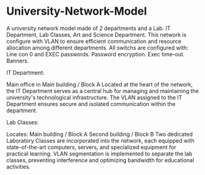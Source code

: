 # University-Network-Model
A university network model made of 2 departments and a Lab. IT Department, Lab Classes, Art and Science Department.
This network is configure with VLAN to ensure efficient communication and resource allocation among different departments.
All switchs are configured with:
Line con 0 and EXEC passwords.
Password encryption.
Exec time-out.
Banners.

IT Department:

Main office in Main building / Block A 
Located at the heart of the network, the IT Department serves as a central hub for managing and maintaining the university's technological infrastructure.
The VLAN assigned to the IT Department ensures secure and isolated communication within the department.

Lab Classes:

Locates:
Main building / Block A
Second building / Block B
Two dedicated Laboratory Classes are incorporated into the network, each equipped with state-of-the-art computers, servers, and specialized equipment for practical learning.
VLAN segmentation is implemented to separate the lab classes, preventing interference and optimizing bandwidth for educational activities.

